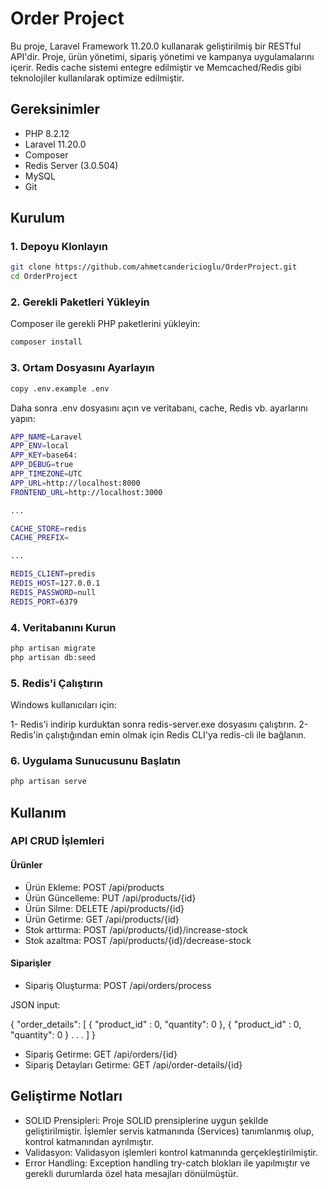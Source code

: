 # Order Project

Bu proje, Laravel Framework 11.20.0 kullanarak geliştirilmiş bir RESTful API'dir. Proje, ürün yönetimi, sipariş yönetimi ve kampanya uygulamalarını içerir. Redis cache sistemi entegre edilmiştir ve Memcached/Redis gibi teknolojiler kullanılarak optimize edilmiştir.

## Gereksinimler

- PHP 8.2.12
- Laravel 11.20.0
- Composer
- Redis Server (3.0.504)
- MySQL
- Git

## Kurulum

### 1. Depoyu Klonlayın

```bash
git clone https://github.com/ahmetcandericioglu/OrderProject.git
cd OrderProject
```

### 2. Gerekli Paketleri Yükleyin
Composer ile gerekli PHP paketlerini yükleyin:

```bash
composer install
```

### 3. Ortam Dosyasını Ayarlayın

```bash
copy .env.example .env
```

Daha sonra .env dosyasını açın ve veritabanı, cache, Redis vb. ayarlarını yapın:

```bash
APP_NAME=Laravel
APP_ENV=local
APP_KEY=base64:
APP_DEBUG=true
APP_TIMEZONE=UTC
APP_URL=http://localhost:8000
FRONTEND_URL=http://localhost:3000

...

CACHE_STORE=redis
CACHE_PREFIX=

...

REDIS_CLIENT=predis
REDIS_HOST=127.0.0.1
REDIS_PASSWORD=null
REDIS_PORT=6379
```

### 4. Veritabanını Kurun

```bash
php artisan migrate
php artisan db:seed
```

### 5. Redis'i Çalıştırın

Windows kullanıcıları için:

1- Redis'i indirip kurduktan sonra redis-server.exe dosyasını çalıştırın.
2- Redis'in çalıştığından emin olmak için Redis CLI'ya redis-cli ile bağlanın.

### 6. Uygulama Sunucusunu Başlatın

```bash
php artisan serve
```

## Kullanım

### API CRUD İşlemleri

#### Ürünler
* Ürün Ekleme: POST /api/products
* Ürün Güncelleme: PUT /api/products/{id}
* Ürün Silme: DELETE /api/products/{id}
* Ürün Getirme: GET /api/products/{id}
* Stok arttırma: POST /api/products/{id}/increase-stock
* Stok azaltma: POST /api/products/{id}/decrease-stock

#### Siparişler
* Sipariş Oluşturma: POST /api/orders/process

JSON input:

{
    "order_details": [
        {
            "product_id" : 0,
            "quantity": 0
        },
        {
            "product_id" : 0,
            "quantity": 0
        }
        .
        .
        .
    ]
}
* Sipariş Getirme: GET /api/orders/{id}
* Sipariş Detayları Getirme: GET /api/order-details/{id}

## Geliştirme Notları

* SOLID Prensipleri: Proje SOLID prensiplerine uygun şekilde geliştirilmiştir. İşlemler servis katmanında (Services) tanımlanmış olup, kontrol katmanından ayrılmıştır.
* Validasyon: Validasyon işlemleri kontrol katmanında gerçekleştirilmiştir.
* Error Handling: Exception handling try-catch blokları ile yapılmıştır ve gerekli durumlarda özel hata mesajları dönülmüştür.